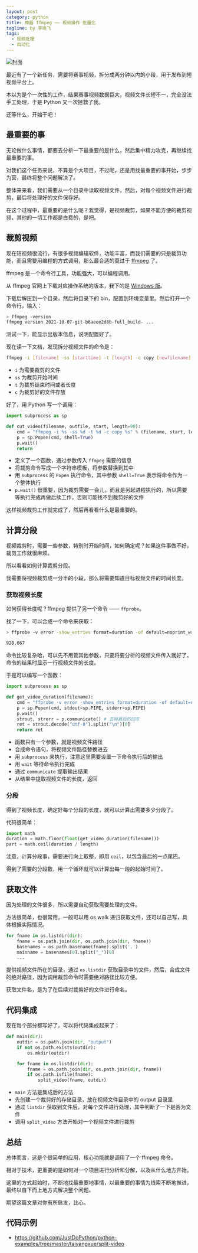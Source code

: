 ```yaml
---
layout: post
category: python
title: 神器 ffmpeg —— 视频操作 批量化
tagline: by 李晓飞
tags:
  - 视频处理
  - 自动化
---
```

![封面](http://www.justdopython.com/assets/images/2021/10/split-video/00.jpg)

最近有了一个新任务，需要将赛事视频，拆分成两分钟以内的小段，用于发布到短视频平台上。

本以为是个一次性的工作，结果赛事视频数据巨大，视频文件长短不一，完全没法手工处理，于是 Python 又一次拯救了我。

还等什么，开始干吧！

## 最重要的事

无论做什么事情，都要去分析一下最重要的是什么，然后集中精力攻克，再继续找最重要的事。

对我们这个任务来说，不算是个大项目，不过呢，还是用找最重要的事开始，步步为营，最终将整个问题解决了。

整体来来看，我们需要从一个目录中读取视频文件，然后，对每个视频文件进行裁剪，最后将处理好的文件保存好。

在这个过程中，最重要的是什么呢？我觉得，是视频裁剪，如果不能方便的裁剪视频，其他的一切工作都是白费的，是吧。

## 裁剪视频

现在短视频很流行，有很多视频编辑软件，功能丰富，而我们需要的只是裁剪功能，而且需要用编程的方式调用，那么最合适的莫过于 [ffmpeg](http://ffmpeg.org/ 'ffmpeg') 了。

ffmpeg 是一个命令行工具，功能强大，可以编程调用。

从 ffmpeg 官网上下载对应操作系统的版本，我下的是 [Windows 版](https://www.gyan.dev/ffmpeg/builds/packages/ffmpeg-2021-10-14-git-c336c7a9d7-full_build.7z "ffmpeg Window 版下载")。

下载后解压到一个目录，然后将目录下的 bin，配置到环境变量里。然后打开一个命令行，输入：

```bash
> ffmpeg -version
ffmpeg version 2021-10-07-git-b6aeee2d8b-full_build- ...
```

测试一下，能显示出版本信息，说明配置好了。

现在读一下文档，发现拆分视频文件的命令是：

```bash
ffmpeg -i [filename] -ss [starttime] -t [length] -c copy [newfilename]
```

- `i` 为需要裁剪的文件
- `ss` 为裁剪开始时间
- `t` 为裁剪结束时间或者长度
- `c` 为裁剪好的文件存放

好了，用 Python 写一个调用：

```python
import subprocess as sp

def cut_video(filename, outfile, start, length=90):
    cmd = "ffmpeg -i %s -ss %d -t %d -c copy %s" % (filename, start, length, outfile)
    p = sp.Popen(cmd, shell=True)
    p.wait()
    return
```

- 定义了一个函数，通过参数传入 `ffmpeg` 需要的信息
- 将裁剪命令写成一个字符串模板，将参数替换到其中
- 用 `subprocess` 的 `Popen` 执行命令，其中参数 `shell=True` 表示将命令作为一个整体执行
- `p.wait()` 很重要，因为裁剪需要一会儿，而且是另起进程执行的，所以需要等执行完成再做后续工作，否则可能找不到裁剪好的文件

这样视频裁剪工作就完成了，然后再看看什么是最重要的。

## 计算分段

视频裁剪时，需要一些参数，特别时开始时间，如何确定呢？如果这件事做不好，裁剪工作就很麻烦。

所以看看如何计算裁剪分段。

我需要将视频裁剪成一分半的小段，那么将需要知道目标视频文件的时间长度。

### 获取视频长度

如何获得长度呢？ffmpeg 提供了另一个命令 —— `ffprobe`。

找了一下，可以合成一个命令来获取：

```bash
> ffprobe -v error -show_entries format=duration -of default=noprint_wrappers=1:nokey=1 -i a.flv

920.667
```

命令比较复杂哈，可以先不用管其他参数，只要将要分析的视频文件传入就好了。命令的结果时显示一行视频文件的长度。

于是可以编写一个函数：

```python
import subprocess as sp

def get_video_duration(filename):
    cmd = "ffprobe -v error -show_entries format=duration -of default=noprint_wrappers=1:nokey=1 -i %s" % filename
    p = sp.Popen(cmd, stdout=sp.PIPE, stderr=sp.PIPE)
    p.wait()
    strout, strerr = p.communicate() # 去掉最后的回车
    ret = strout.decode("utf-8").split("\n")[0]
    return ret
```

- 函数只有一个参数，就是视频文件路径
- 合成命令语句，将视频文件路径替换进去
- 用 `subprocess` 来执行，注意这里需要设置一下命令执行后的输出
- 用 `wait` 等待命令执行完成
- 通过 `communicate` 提取输出结果
- 从结果中提取视频文件的长度，返回

### 分段

得到了视频长度，确定好每个分段的长度，就可以计算出需要多少分段了。

代码很简单：

```python
import math
duration = math.floor(float(get_video_duration(filename)))
part = math.ceil(duration / length)
```

注意，计算分段事，需要进行向上取整，即用 `ceil`，以包含最后的一点尾巴。

得到了需要的分段数，用一个循环就可以计算出每一段的起始时间了。

## 获取文件

因为处理的文件很多，所以需要自动获取需要处理的文件。

方法很简单，也很常用，一般可以用 os.walk 递归获取文件，还可以自己写，具体根据实际情况。

```python
for fname in os.listdir(dir):
    fname = os.path.join(dir, os.path.join(dir, fname))
    basenames = os.path.basename(fname).split('.')
    mainname = basenames[0].split("_")[0]
    ...
```

提供视频文件所在的目录，通过 `os.listdir` 获取目录中的文件，然后，合成文件的绝对路径，因为调用裁剪命令时需要绝对路径比较方便。

获取文件名，是为了在后续对裁剪好的文件进行命名。

## 代码集成

现在每个部分都写好了，可以将代码集成起来了：

```python
def main(dir):
    outdir = os.path.join(dir, "output")
    if not os.path.exists(outdir):
        os.mkdir(outdir)

    for fname in os.listdir(dir):
        fname = os.path.join(dir, os.path.join(dir, fname))
        if os.path.isfile(fname):
            split_video(fname, outdir)
```

- `main` 方法是集成后的方法
- 先创建一个裁剪好的存储目录，放在视频文件目录中的 output 目录里
- 通过 `listdir` 获取到文件后，对每个文件进行处理，其中判断了一下是否为文件
- 调用 `split_video` 方法开始对一个视频文件进行裁剪

## 总结

总体而言，这是个很简单的应用，核心功能就是调用了一个 ffmpeg 命令。

相对于技术，更重要的是如何对一个项目进行分析和分解，以及从什么地方开始。

这里的方式起始时，不断地找最重要地事情，以最重要的事情为线索不断地推进，最终以自下而上地方式解决整个问题。

期望这篇文章对你有所启发，比心。

## 代码示例

- <https://github.com/JustDoPython/python-examples/tree/master/taiyangxue/split-video>
